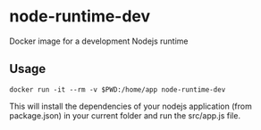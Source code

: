 node-runtime-dev
================

Docker image for a development Nodejs runtime

Usage
-----

    docker run -it --rm -v $PWD:/home/app node-runtime-dev

This will install the dependencies of your nodejs application (from package.json) in your current folder and run the src/app.js file.

